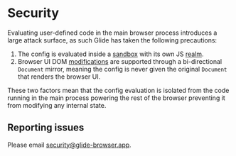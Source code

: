 # Security

Evaluating user-defined code in the main browser process introduces a large attack surface, as such Glide has taken the following precautions:

1. The config is evaluated inside a [sandbox](config.md#config-evaluation) with its own JS [realm](https://developer.mozilla.org/en-US/docs/Web/JavaScript/Reference/Execution_model#realms).
2. Browser UI DOM [modifications](config.md#browser-ui) are supported through a bi-directional `Document` mirror, meaning the config is never given the original `Document` that renders the browser UI.

These two factors mean that the config evaluation is isolated from the code running in the main process powering the rest of the browser preventing it from modifying any internal state.

## Reporting issues

Please email [security@glide-browser.app](mailto:security@glide-browser.app).
